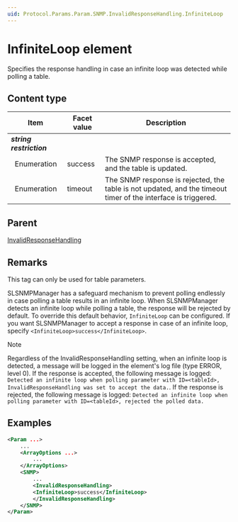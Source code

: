 ```yaml
---
uid: Protocol.Params.Param.SNMP.InvalidResponseHandling.InfiniteLoop
---
```


# InfiniteLoop element

<!-- RN 20419 -->

Specifies the response handling in case an infinite loop was detected while polling a table.

## Content type

|Item|Facet value|Description|
|--- |--- |--- |
|***string restriction***|||
|&nbsp;&nbsp;Enumeration|success|The SNMP response is accepted, and the table is updated.|
|&nbsp;&nbsp;Enumeration|timeout|The SNMP response is rejected, the table is not updated, and the timeout timer of the interface is triggered.|

## Parent

[InvalidResponseHandling](xref:Protocol.Params.Param.SNMP.InvalidResponseHandling)

## Remarks

This tag can only be used for table parameters.

SLSNMPManager has a safeguard mechanism to prevent polling endlessly in case polling a table results in an infinite loop.
When SLSNMPManager detects an infinite loop while polling a table, the response will be rejected by default.
To override this default behavior, `InfiniteLoop` can be configured. If you want SLSNMPManager to accept a response in case of an infinite loop, specify `<InfiniteLoop>success</InfiniteLoop>`.

> [!NOTE]
> Regardless of the InvalidResponseHandling setting, when an infinite loop is detected, a message will be logged in the element's log file (type ERROR, level 0).
> If the response is accepted, the following message is logged: `Detected an infinite loop when polling parameter with ID=<tableId>, InvalidResponseHandling was set to accept the data.`.
> If the response is rejected, the following message is logged: `Detected an infinite loop when polling parameter with ID=<tableId>, rejected the polled data.`

## Examples

```xml
<Param ...>
    ...
    <ArrayOptions ...>
        ...
    </ArrayOptions>
    <SNMP>
        ...
        <InvalidResponseHandling>
        <InfiniteLoop>success</InfiniteLoop>
        </InvalidResponseHandling>
    </SNMP>
</Param>
```
